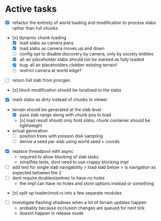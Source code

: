 # Active tasks

* [X] refactor the entirety of world loading and modification to process slabs rather than full chunks
* [o] dynamic chunk loading
	* [X] load slabs as camera pans
	* [X] load slabs as camera moves up and down
	* [ ] config opt to disable discovery by camera, only by society entities
	* [X] all-air placeholder slabs should not be marked as fully loaded
	* [X] bug: all air placeholders clobber existing terrain!
	* [ ] restrict camera at world edge?
* [ ] return full slab from procgen
* [o] block modification should be localised to the slabs
* [X] mark slabs as dirty instead of chunks in viewer
* terrain should be generated at the slab level
	* [X] pass slab range along with chunk pos to load
	* [o] load result should only hold slabs, chunk container should be lightweight
* actual generation
	* [ ] position trees with poisson disk sampling
	* [ ] derive a seed per slab using world seed + coords
* [X] replace threadpool with async
	* required to allow blocking of slab tasks
	* simplfies tests, dont need to use crappy blocking impl
* [ ] add test for single slab navigability > load slab below > is navigation as expected between the 2
* [ ] dont require doublesizedvec to have no holes
	* the impl can have no holes and store options instead or something
* [o] split up loader/mod.rs into a few separate modules
* [ ] investigate flashing shadows when a lot of terrain updates happen
	* probably because occlusion changes are queued for next tick
	* doesnt happen in release mode
